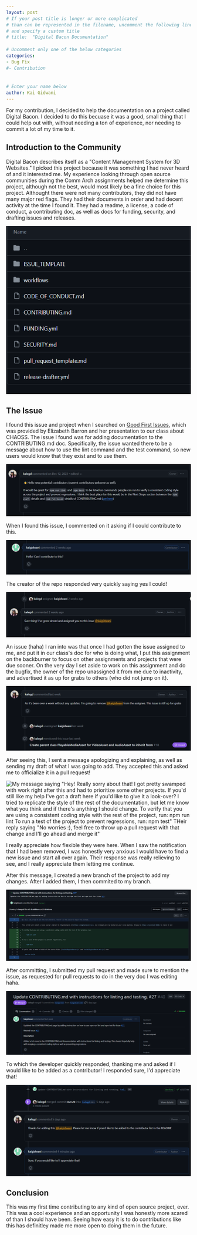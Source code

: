```yaml
---
layout: post
# If your post title is longer or more complicated
# than can be represented in the filename, uncomment the following line
# and specify a custom title
# title:  "Digital Bacon Documentation"

# Uncomment only one of the below categories
categories: 
- Bug Fix
#- Contribution


# Enter your name below
author: Kai Gidwani
---
```


For my contribution, I decided to help the documentation on a project called Digital Bacon. I decided to do this becuase it was a good, small thing that I could help out with, without needing a ton of experience, nor needing to commit a lot of my time to it.

## Introduction to the Community
Digital Bacon describes itself as a "Content Management System for 3D Websites." I picked this project because it was something I had never heard of and it interested me. My experience looking through open source communities during the Comm Arch assignments helped me determine this project, although not the best, would most likely be a fine choice for this project. Althought there were not many contributors, they did not have many major red flags. They had their documents in order and had decent activity at the time I found it. They had a readme, a license, a code of conduct, a contributing doc, as well as docs for funding, security, and drafting issues and releases.

![2 folders called ISSUE_TEMPLATE, and workflows, as well as the docs mentioned.](../assets/2024-03-26-digital-bacon-documentation/image_1.png)


## The Issue
I found this issue and project when I searched on [Good First Issues](https://goodfirstissues.com/), which was provided by Elizabeth Barron and her presentation to our class about CHAOSS. The issue I found was for adding documentation to the CONTRIBUTING.md doc. Specifically, the issue wanted there to be a message about how to use the lint command and the test command, so new users would know that they exist and to use them.

![A GitHub issue posted by kalegd on December 12, 2023. It says "Hello new potential contributors (current contributors welcome as well), It would be great for npm run lint and npm test to be listed as commands people can run to verify a consistent coding style across the project and prevent regressions. I think the best place for this would be in the Next Steps section between the npm start details and npm run build details of CONTRIBUTING.md (see here)"](../assets/2024-03-26-digital-bacon-documentation/image_2.png)

When I found this issue, I commented on it asking if I could contribute to this.

![My comment saying "Hello! Can I contribute to this?"](../assets/2024-03-26-digital-bacon-documentation/image_3.png)

The creator of the repo responded very quickly saying yes I could!

![Their comment saying "Sure thing! I've gone ahead and assigned you to this issue @kaigidwani." Above the comment is a label that says lakegd assigned kaigidwani.](../assets/2024-03-26-digital-bacon-documentation/image_4.png)

An issue (haha) I ran into was that once I had gotten the issue assigned to me, and put it in our class's doc for who is doing what, I put this assignment on the backburner to focus on other assignments and projects that were due sooner. On the very day I set aside to work on this assignment and do the bugfix, the owner of the repo unassigned it from me due to inactivity, and advertised it as up for grabs to others (who did not jump on it). 

![A comment by kalegd saying "As it's been over a week without any updates, I'm going to remove @kaigidwani from the assignee. This issue is still up for grabs". A label saying kalegd unassigned kaigidwani. Another label saying kalegd mentioned this issue.](../assets/2024-03-26-digital-bacon-documentation/image_5.png)

After seeing this, I sent a message apologizing and explaining, as well as sending my draft of what I was going to add. They accepted this and asked me to officialize it in a pull request!

![My message saying "Hey! Really sorry about that! I got pretty swamped with work right after this and had to prioritize some other projects. If you'd still like my help I've got a draft here if you'd like to give it a look-over? I tried to replicate the style of the rest of the documentation, but let me know what you think and if there's anything I should change. To verify that you are using a consistent coding style with the rest of the project, run: npm run lint To run a test of the project to prevent regressions, run: npm test" THeir reply saying "No worries :), feel free to throw up a pull request with that change and I'll go ahead and merge it"](../assets/2024-03-26-digital-bacon-documentation/image_6.png)

I really appreciate how flexible they were here. When I saw the notification that I had been removed, I was honestly very anxious I would have to find a new issue and start all over again. Their response was really relieving to see, and I really appreciate them letting me continue.

After this message, I created a new branch of the project to add my changes. After I added them, I then commited to my branch.

![My commit with my lines of change.](../assets/2024-03-26-digital-bacon-documentation/image_7.png)

After committing, I submitted my pull request and made sure to mention the issue, as requested for pull requests to do in the very doc I was editing haha.

![My pull request.](../assets/2024-03-26-digital-bacon-documentation/image_8.png)

To which the developer quickly responded, thanking me and asked if I would like to be added as a contributor! I responded sure, I'd appreciate that!

![The comment from kalegd and my reply.](../assets/2024-03-26-digital-bacon-documentation/image_9.png)

## Conclusion
This was my first time contributing to any kind of open source project, ever. This was a cool experience and an opportunity I was honestly more scared of than I should have been. Seeing how easy it is to do contributions like this has definitley made me more open to doing them in the future.
